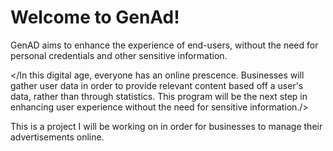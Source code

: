# Welcome to GenAd!

GenAD aims to enhance the experience of end-users, without the need for personal credentials and other sensitive information.

</In this digital age, everyone has an online prescence. Businesses will gather user data in order to provide relevant content based off a user's data, rather than through statistics. This program will be the next step in enhancing user experience without the need for sensitive information./>

This is a project I will be working on in order for businesses to manage their advertisements online.
